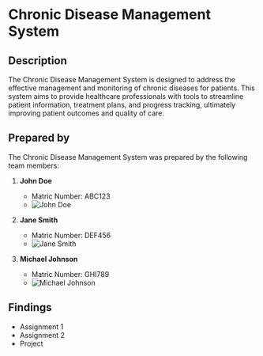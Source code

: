 # Chronic Disease Management System

## Description

The Chronic Disease Management System is designed to address the effective management and monitoring of chronic diseases for patients. This system aims to provide healthcare professionals with tools to streamline patient information, treatment plans, and progress tracking, ultimately improving patient outcomes and quality of care.

## Prepared by

The Chronic Disease Management System was prepared by the following team members:

1. **John Doe**
   - Matric Number: ABC123
   - ![John Doe](link_to_john_doe_photo.jpg)

2. **Jane Smith**
   - Matric Number: DEF456
   - ![Jane Smith](link_to_jane_smith_photo.jpg)

3. **Michael Johnson**
   - Matric Number: GHI789
   - ![Michael Johnson](link_to_michael_johnson_photo.jpg)

## Findings

- Assignment 1
- Assignment 2
- Project
